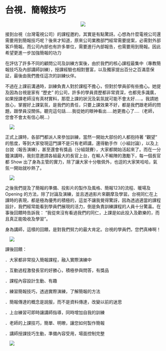 # 台視．簡報技巧 

<div style="clear: both; text-align: center;"></div>
<div style="clear: both; text-align: center;"><a href="http://4.bp.blogspot.com/-GX3Ypb_23AY/VhRTUNUIDuI/AAAAAAAANLI/WoRg2_A-IXE/s1600/Image00523_thumb.jpg" style="margin-left: 1em; margin-right: 1em;"><img border="0" src="http://4.bp.blogspot.com/-GX3Ypb_23AY/VhRTUNUIDuI/AAAAAAAANLI/WoRg2_A-IXE/s1600/Image00523_thumb.jpg"/></a></div>
<p>接到台視（台灣電視公司）的課程邀約，其實是有點驚訝。心想為什麼電視公司還需要用到簡報技巧呢？後來才知道，原來公司業務部門經常需要提案，必需對外部客戶簡報。而公司內部也有許多單位，需要進行內部報告，也需要用到簡報。因此希望更進一步加強簡報的功力</p>
<p>在評估了許多不同的顧問公司及訓練方案後，由於我們的核心課程最集中（專教簡報技巧及內部講師訓練），授課經驗也相對豐富，以及獨家提出百分之百滿意保証，最後由我們擔任這次的訓練伙伴。<a name="more"></a></p>
<p>不過在上課前溝通時，訓練負責人對於課程不擔心，但對於學員卻有些擔心。她提及因為台視是家有 “歷史” 的公司，許多的學員資歷都非常資深，也都見多識廣，如果授課老師沒有真材實料，那麼上課的狀況及氣氛就可能不會太好…..。我請她放心，掌握好上課氣氛，是我們的責任，只要上課效果不好，都是我們跟老師的問題，跟學員沒關係。聽完這句話…..我從她的眼神看出…..她更擔心了….（老師，您會不會太有信心啊…）</p>
<p> <a href="http://4.bp.blogspot.com/-cmr6wi53nH4/VhRTUNt5AVI/AAAAAAAANLQ/HRbrtJVaa1s/s1600/DSC00139_thumb.jpg" style="margin-left: 1em; margin-right: 1em; text-align: center;"><img border="0" src="http://4.bp.blogspot.com/-cmr6wi53nH4/VhRTUNt5AVI/AAAAAAAANLQ/HRbrtJVaa1s/s1600/DSC00139_thumb.jpg"/></a></p>
<p>正式上課時，各部門都派人來參加訓練，當然一開始大部份的人都抱持著 “觀望” 的態度，等到大家發現這門課不是只有老師講，還得動手作（小組討論），以及上台說（報告演練），甚至還會有獎品（分組競賽），大家都開始活起來了。而在一分鐘演講時，我刻意邀請各組最大的長官上台，在輸人不輸陣的激勵下，每一個長官都 Show 出了身為主管的實力，除了讓大家十分敬佩外，也逗的大家笑哈哈，氣氛一開始就吵熱了。</p>
<p> <a href="http://2.bp.blogspot.com/-AgLP8cKYmn0/VhRTUEAnPRI/AAAAAAAANLM/5SdY6YxTzug/s1600/DSC00175_thumb.jpg" style="margin-left: 1em; margin-right: 1em; text-align: center;"><img border="0" src="http://2.bp.blogspot.com/-AgLP8cKYmn0/VhRTUEAnPRI/AAAAAAAANLM/5SdY6YxTzug/s1600/DSC00175_thumb.jpg"/></a></p>
<p>之後我們提及了簡報的準備、投影片的製作及風格、簡報123的流程、暖場及Opening 的方法，除了討論及演練，並且透過影片來觀摩及學習。台視同仁在上課時的表現，都是極為優秀的積極的，這並不讓我覺得驚訝，因為透過適當的課程設計，我們經常能看到學員們展現的活力，倒是負責訓練課程的人員十分驚喜。在事後回饋時告訴我： “我從來沒有看過我們的同仁，上課是如此投入及歡樂的，而且真正能吸收及學習”。</p>
<p>身為講師，這樣的回饋，是對我們努力的最大肯定。台視的學員們，您們真棒啊！</p>
<p><a href="http://4.bp.blogspot.com/-hBBllGmjwIA/VhRTUYPDPWI/AAAAAAAANLU/ID8vEKJH7Q4/s1600/image_thumb.png" style="margin-left: 1em; margin-right: 1em; text-align: center;"><img border="0" src="http://4.bp.blogspot.com/-hBBllGmjwIA/VhRTUYPDPWI/AAAAAAAANLU/ID8vEKJH7Q4/s1600/image_thumb.png"/></a></p>
<p>課後回饋：</p>
<p>．大家都非常投入簡報課程，融入實際演練中</p>
<p>．互動過程激發長官的好勝心，積極參與問答，有獎品</p>
<p>．課程內容設計生動、有趣</p>
<p>．練習簡報技巧，透過實際演練，了解簡報的方法</p>
<p>．簡報傳達的概念是說服，而不是資料傳達，改變以前的迷思</p>
<p>．上台練習可即時讓講師指導，同時增加自我的訓練</p>
<p>．老師的上課技巧，簡單、明暸，讓您如何製作簡報</p>
<p>．講師授課技巧生動，準備內容受用，場面控制完整</p>
<p> <a href="http://2.bp.blogspot.com/-amG0_WBcVh8/VhRTUuJy7jI/AAAAAAAANLc/j13Sx3D4P8A/s1600/image_thumb_3.png" style="margin-left: 1em; margin-right: 1em; text-align: center;"><img border="0" src="http://2.bp.blogspot.com/-amG0_WBcVh8/VhRTUuJy7jI/AAAAAAAANLc/j13Sx3D4P8A/s1600/image_thumb_3.png"/></a></p>